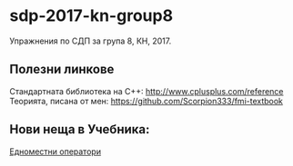 # sdp-2017-kn-group8

Упражнения по СДП за група 8, КН, 2017.

## Полезни линкове

Стандартната библиотека на С++: http://www.cplusplus.com/reference
Теорията, писана от мен: https://github.com/Scorpion333/fmi-textbook

## Нови неща в Учебника:

[Едноместни оператори](https://github.com/Scorpion333/fmi-textbook/blob/master/Едноместни%20оператори.md)